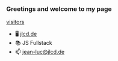 ### Greetings and welcome to my page 

  [visitors](https://visitor-badge.glitch.me/badge?page_id=derDeathraven.Profile)
<p align="center"></p>


- 🖥️ [jlcd.de](https://jlcd.de)
- 📚 JS Fullstack
- 📫 [jean-luc@jlcd.de](mailto:jean-luc@jlcd.de)


